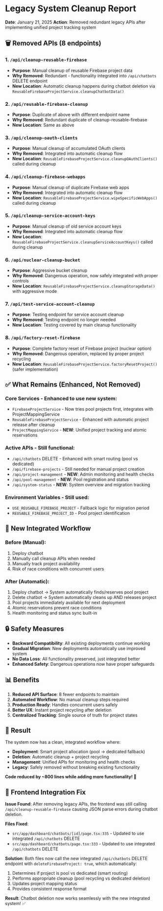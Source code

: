 # Legacy System Cleanup Report

**Date**: January 21, 2025
**Action**: Removed redundant legacy APIs after implementing unified project tracking system

## 🗑️ Removed APIs (8 endpoints)

### 1. `/api/cleanup-reusable-firebase`
- **Purpose**: Manual cleanup of reusable Firebase project data
- **Why Removed**: Redundant - functionality integrated into `/api/chatbots` DELETE endpoint
- **New Location**: Automatic cleanup happens during chatbot deletion via `ReusableFirebaseProjectService.cleanupChatbotData()`

### 2. `/api/reusable-firebase-cleanup`
- **Purpose**: Duplicate of above with different endpoint name
- **Why Removed**: Redundant duplicate of cleanup-reusable-firebase
- **New Location**: Same as above

### 3. `/api/cleanup-oauth-clients`
- **Purpose**: Manual cleanup of accumulated OAuth clients
- **Why Removed**: Integrated into automatic cleanup flow
- **New Location**: `ReusableFirebaseProjectService.cleanupOAuthClients()` called during cleanup

### 4. `/api/cleanup-firebase-webapps`
- **Purpose**: Manual cleanup of duplicate Firebase web apps
- **Why Removed**: Integrated into automatic cleanup flow
- **New Location**: `ReusableFirebaseProjectService.wipeSpecificWebApps()` called during cleanup

### 5. `/api/cleanup-service-account-keys`
- **Purpose**: Manual cleanup of old service account keys
- **Why Removed**: Integrated into automatic cleanup flow
- **New Location**: `ReusableFirebaseProjectService.cleanupServiceAccountKeys()` called during cleanup

### 6. `/api/nuclear-cleanup-bucket`
- **Purpose**: Aggressive bucket cleanup
- **Why Removed**: Dangerous operation, now safely integrated with proper controls
- **New Location**: `ReusableFirebaseProjectService.cleanupStorageData()` with aggressive mode

### 7. `/api/test-service-account-cleanup`
- **Purpose**: Testing endpoint for service account cleanup
- **Why Removed**: Testing endpoint no longer needed
- **New Location**: Testing covered by main cleanup functionality

### 8. `/api/factory-reset-firebase`
- **Purpose**: Complete factory reset of Firebase project (nuclear option)
- **Why Removed**: Dangerous operation, replaced by proper project recycling
- **New Location**: `ReusableFirebaseProjectService.factoryResetProject()` (safer implementation)

## ✅ What Remains (Enhanced, Not Removed)

### Core Services - **Enhanced to use new system:**
- `FirebaseProjectService` - Now tries pool projects first, integrates with ProjectMappingService
- `ReusableFirebaseProjectService` - Enhanced with automatic project release after cleanup
- `ProjectMappingService` - **NEW**: Unified project tracking and atomic reservations

### Active APIs - **Still functional:**
- `/api/chatbots` DELETE - Enhanced with smart routing (pool vs dedicated)
- `/api/firebase-projects` - Still needed for manual project creation
- `/api/project-management` - **NEW**: Admin monitoring and health checks
- `/api/pool-management` - **NEW**: Pool registration and status
- `/api/system-status` - **NEW**: System overview and migration tracking

### Environment Variables - **Still used:**
- `USE_REUSABLE_FIREBASE_PROJECT` - Fallback logic for migration period
- `REUSABLE_FIREBASE_PROJECT_ID` - Pool project identification

## 🚀 New Integrated Workflow

### **Before (Manual):**
1. Deploy chatbot
2. Manually call cleanup APIs when needed
3. Manually track project availability
4. Risk of race conditions with concurrent users

### **After (Automatic):**
1. Deploy chatbot → System automatically finds/reserves pool project
2. Delete chatbot → System automatically cleans up AND releases project
3. Pool projects immediately available for next deployment
4. Atomic reservations prevent race conditions
5. Health monitoring and status sync built-in

## 🔒 Safety Measures

- **Backward Compatibility**: All existing deployments continue working
- **Gradual Migration**: New deployments automatically use improved system
- **No Data Loss**: All functionality preserved, just integrated better
- **Enhanced Safety**: Dangerous operations now have proper safeguards

## 📊 Benefits

1. **Reduced API Surface**: 8 fewer endpoints to maintain
2. **Automated Workflow**: No manual cleanup steps required
3. **Production Ready**: Handles concurrent users safely
4. **Better UX**: Instant project recycling after deletion
5. **Centralized Tracking**: Single source of truth for project states

## 🎯 Result

The system now has a clean, integrated workflow where:
- **Deployment**: Smart project allocation (pool → dedicated fallback)
- **Deletion**: Automatic cleanup + project recycling
- **Management**: Unified APIs for monitoring and health checks
- **Legacy**: Safely removed without breaking existing functionality

**Code reduced by ~800 lines while adding more functionality! 🎉**

## 🔧 Frontend Integration Fix

**Issue Found**: After removing legacy APIs, the frontend was still calling `/api/cleanup-reusable-firebase` causing JSON parse errors during chatbot deletion.

**Files Fixed**:
- `src/app/dashboard/chatbots/[id]/page.tsx:335` - Updated to use integrated `/api/chatbots` DELETE
- `src/app/dashboard/chatbots/page.tsx:333` - Updated to use integrated `/api/chatbots` DELETE

**Solution**: Both files now call the new integrated `/api/chatbots` DELETE endpoint with `deleteFirebaseProject: true`, which automatically:
1. Determines if project is pool vs dedicated (smart routing)
2. Performs appropriate cleanup (pool recycling vs dedicated deletion)
3. Updates project mapping status
4. Provides consistent response format

**Result**: Chatbot deletion now works seamlessly with the new integrated system! ✅